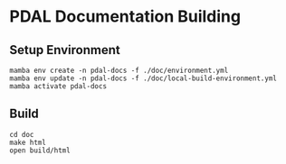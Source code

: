 # PDAL Documentation Building


## Setup Environment

```
mamba env create -n pdal-docs -f ./doc/environment.yml
mamba env update -n pdal-docs -f ./doc/local-build-environment.yml
mamba activate pdal-docs
```

## Build

```
cd doc
make html
open build/html
```
